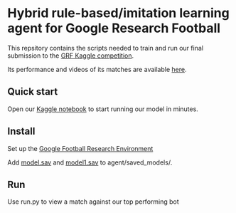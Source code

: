 # Hybrid rule-based/imitation learning agent for Google Research Football
This repsitory contains the scripts needed to train and run our final submission to the [GRF Kaggle competition](https://www.kaggle.com/c/google-football).

Its performance and videos of its matches are available [here](https://www.kaggle.com/c/google-football/submissions?dialog=episodes-submission-18375733).

## Quick start
Open our [Kaggle notebook](https://www.kaggle.com/gregschwartz18/hybrid-nn-defense-v2) to start running our model in minutes.

## Install
Set up the [Google Football Research Environment](https://github.com/google-research/football)

Add [model.sav](https://drive.google.com/file/d/1GeOtmJOzbLrxVtJ4Ge2TLtEt6gxJ04b_/view?usp=sharing) and [model1.sav](https://drive.google.com/file/d/1BAb345j0rgI1LoebPTHJbMfDVTSI4Ker/view?usp=sharing) to agent/saved_models/.

## Run
Use run.py to view a match against our top performing bot
